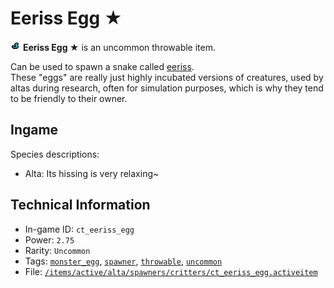 # Eeriss Egg ★

<img src="https://raw.githubusercontent.com/Ceterai/Enternia/main/items/active/alta/spawners/critters/ct_eeriss_egg.png" alt="Eeriss Egg ★ icon" loading="lazy" height=16px width="auto" /> **Eeriss Egg ★** is an uncommon throwable item.

Can be used to spawn a snake called [eeriss](https://ceterai.github.io/MyEnternia/Wiki/eeriss).  
These "eggs" are really just highly incubated versions of creatures, used by altas during research, often for simulation purposes, which is why they tend to be friendly to their owner.

## Ingame

Species descriptions:

- Alta: Its hissing is very relaxing~

## Technical Information

- In-game ID: `ct_eeriss_egg`
- Power: `2.75`
- Rarity: `Uncommon`
- Tags: [`monster_egg`](https://ceterai.github.io/MyEnternia/Wiki/Tags/MonsterEgg), [`spawner`](https://ceterai.github.io/MyEnternia/Wiki/Tags/Spawner), [`throwable`](https://ceterai.github.io/MyEnternia/Wiki/Tags/Throwable), [`uncommon`](https://ceterai.github.io/MyEnternia/Wiki/Tags/Uncommon)
- File: [`/items/active/alta/spawners/critters/ct_eeriss_egg.activeitem`](https://github.com/Ceterai/Enternia/blob/main/items/active/alta/spawners/critters/ct_eeriss_egg.activeitem)
